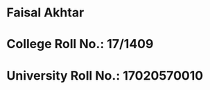 # Faisal Akhtar
# College Roll No.: 17/1409
# University Roll No.: 17020570010

<!-- 
	Question 1 : Ques1.ipynb + dirty_iris.csv + rules.txt
	Question 2 : Ques2.ipynb + wine.csv + IRIS.csv
 -->